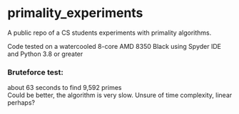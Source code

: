 # primality_experiments
A public repo of a CS students experiments with primality algorithms.

Code tested on a watercooled 8-core AMD 8350 Black using Spyder IDE and Python 3.8 or greater  

### Bruteforce test:
about 63 seconds to find 9,592 primes  
Could be better, the algorithm is very slow. Unsure of time complexity, linear perhaps?  
